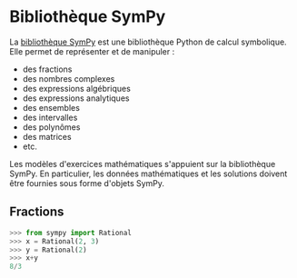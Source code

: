 # Bibliothèque SymPy

La [bibliothèque SymPy](https://www.sympy.org) est une bibliothèque Python de calcul symbolique. Elle permet de représenter et de manipuler :

  * des fractions
  * des nombres complexes
  * des expressions algébriques
  * des expressions analytiques
  * des ensembles
  * des intervalles
  * des polynômes
  * des matrices
  * etc.

Les modèles d'exercices mathématiques s'appuient sur la bibliothèque SymPy. En particulier, les données mathématiques et les solutions doivent être fournies sous forme d'objets SymPy.

## Fractions

```python
>>> from sympy import Rational
>>> x = Rational(2, 3)
>>> y = Rational(2)
>>> x+y
8/3
```
